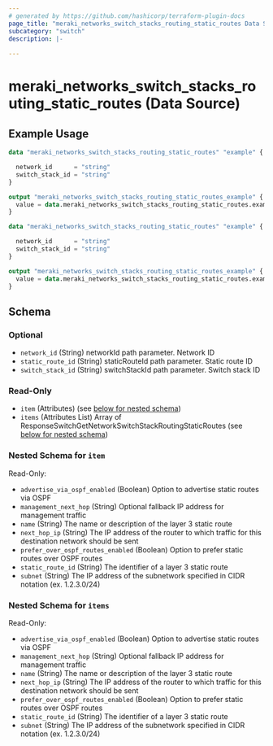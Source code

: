 ```yaml
---
# generated by https://github.com/hashicorp/terraform-plugin-docs
page_title: "meraki_networks_switch_stacks_routing_static_routes Data Source - terraform-provider-meraki"
subcategory: "switch"
description: |-
  
---
```


# meraki_networks_switch_stacks_routing_static_routes (Data Source)



## Example Usage

```terraform
data "meraki_networks_switch_stacks_routing_static_routes" "example" {

  network_id      = "string"
  switch_stack_id = "string"
}

output "meraki_networks_switch_stacks_routing_static_routes_example" {
  value = data.meraki_networks_switch_stacks_routing_static_routes.example.items
}

data "meraki_networks_switch_stacks_routing_static_routes" "example" {

  network_id      = "string"
  switch_stack_id = "string"
}

output "meraki_networks_switch_stacks_routing_static_routes_example" {
  value = data.meraki_networks_switch_stacks_routing_static_routes.example.item
}
```

<!-- schema generated by tfplugindocs -->
## Schema

### Optional

- `network_id` (String) networkId path parameter. Network ID
- `static_route_id` (String) staticRouteId path parameter. Static route ID
- `switch_stack_id` (String) switchStackId path parameter. Switch stack ID

### Read-Only

- `item` (Attributes) (see [below for nested schema](#nestedatt--item))
- `items` (Attributes List) Array of ResponseSwitchGetNetworkSwitchStackRoutingStaticRoutes (see [below for nested schema](#nestedatt--items))

<a id="nestedatt--item"></a>
### Nested Schema for `item`

Read-Only:

- `advertise_via_ospf_enabled` (Boolean) Option to advertise static routes via OSPF
- `management_next_hop` (String) Optional fallback IP address for management traffic
- `name` (String) The name or description of the layer 3 static route
- `next_hop_ip` (String) The IP address of the router to which traffic for this destination network should be sent
- `prefer_over_ospf_routes_enabled` (Boolean) Option to prefer static routes over OSPF routes
- `static_route_id` (String) The identifier of a layer 3 static route
- `subnet` (String) The IP address of the subnetwork specified in CIDR notation (ex. 1.2.3.0/24)


<a id="nestedatt--items"></a>
### Nested Schema for `items`

Read-Only:

- `advertise_via_ospf_enabled` (Boolean) Option to advertise static routes via OSPF
- `management_next_hop` (String) Optional fallback IP address for management traffic
- `name` (String) The name or description of the layer 3 static route
- `next_hop_ip` (String) The IP address of the router to which traffic for this destination network should be sent
- `prefer_over_ospf_routes_enabled` (Boolean) Option to prefer static routes over OSPF routes
- `static_route_id` (String) The identifier of a layer 3 static route
- `subnet` (String) The IP address of the subnetwork specified in CIDR notation (ex. 1.2.3.0/24)

